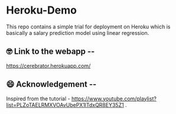 # Heroku-Demo 

This repo contains a simple trial for deployment on Heroku which is basically a salary prediction model using linear regression.


## 🤓 Link to the webapp --
https://cerebrator.herokuapp.com/


## 😄 Acknowledgement --
Inspired from the tutorial - https://www.youtube.com/playlist?list=PLZoTAELRMXVOAvUbePX1lTdxQR8EY35Z1 .
